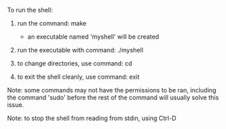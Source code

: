 To run the shell: 

1. run the command: make
	- an executable named 'myshell' will be created
2. run the executable with command: ./myshell

3. to change directories, use command: cd <filename>

4. to exit the shell cleanly, use command: exit

Note: some commands may not have the permissions to be ran, 
including the command 'sudo' before the rest of the command
will usually solve this issue. 

Note: to stop the shell from reading from stdin, using Ctrl-D


